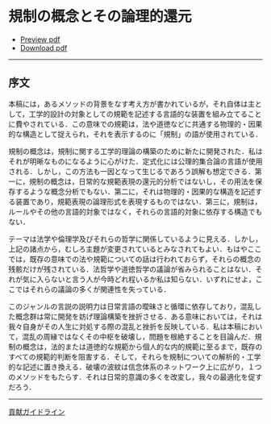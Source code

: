 # 規制の概念とその論理的還元

- [Preview pdf](https://issasaek.github.io/foundation/foundation.pdf)
- [Download pdf](https://github.com/issasaek/foundation/releases)

--- 
## 序文

本稿には，あるメソッドの背景をなす考え方が書かれているが，それ自体は主として，工学的設計の対象としての規範を記述する言語的な装置を組み立てることに費やされている．この意味での規範は，法や道徳などに共通する物理的・因果的な構造として捉えられ，それを表示するのに「規制」の語が使用されている．

規制の概念は，規制に関する工学的理論の構築のために新たに開発された．私はそれが明晰なものになるように心がけた．定式化には公理的集合論の言語が使用される．しかし，この方法も一因となって生じるであろう誤解も想定できる．第一に，規制の概念は，日常的な規範表現の還元的分析ではないし，その用法を保存するような概念分析でもない．第二に，それは物理的・因果的な構造を記述する装置であり，規範表現の論理形式を表現するものではない．第三に，規制は，ルールやその他の言語的対象ではなく，それらの言語的対象に依存する構造でもない．

テーマは法学や倫理学及びそれらの哲学に関係しているように見える．しかし，上記の諸点から，むしろ主題が変更されているとみなされてもよい．もはやここでは，既存の意味での法や規範についての話は行われておらず，それらの概念の残骸だけが残されている．法哲学や道徳哲学の議論が省みられることはない．それが気に入らないと言う人が今時どれ程いるか私は知らない．いずれにせよ，ここではそれらの議論の多くが関連性を失っている．

このジャンルの言説の説明力は日常言語の曖昧さと循環に依存しており，混乱した概念群は常に開発を妨げ理論構築を挫折させる．ある意味においては，それは我々自身がその人生に対処する際の混乱と挫折を反映している．私は本稿において，混乱の周縁ではなくその中枢を破壊し，問題を根絶することを目論んだ．規制の概念は，法的または道徳的な規範から個人的な内的規範に至るまで，既存のすべての規範的判断を阻害する．そして，それらを規制についての解析的・工学的な記述に置き換える．破壊の波紋は信念体系のネットワーク上に広がり，１つのメソッドをもたらす．それは日常的意識の多くを改変し，我々の最適化を促すだろう．

---
[貢献ガイドライン](https://www.loredux.com/docs/contribution-guidelines/)